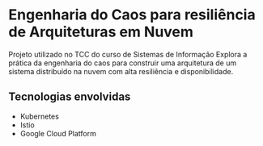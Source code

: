 # Engenharia do Caos para resiliência de Arquiteturas em Nuvem

Projeto utilizado no TCC do curso de Sistemas de Informação
Explora a prática da engenharia do caos para construir uma arquitetura de um sistema distribuído na nuvem com alta resiliência e disponibilidade.

## Tecnologias envolvidas

 - Kubernetes
 - Istio
 - Google Cloud Platform
